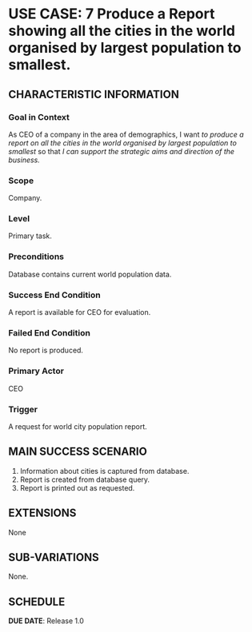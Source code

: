 # USE CASE: 7 Produce a Report showing all the cities in the world organised by largest population to smallest.

## CHARACTERISTIC INFORMATION

### Goal in Context

As CEO of a company in the area of demographics, I want *to produce a report on all the cities in the world organised by largest population to smallest* so that *I can support the strategic aims and direction of the business.*

### Scope

Company.

### Level

Primary task.

### Preconditions

Database contains current world population data.

### Success End Condition

A report is available for CEO for evaluation.

### Failed End Condition

No report is produced.

### Primary Actor

CEO

### Trigger

A request for world city population report.

## MAIN SUCCESS SCENARIO

1. Information about cities is captured from database.
2. Report is created from database query.
3. Report is printed out as requested.

## EXTENSIONS

None

## SUB-VARIATIONS

None.

## SCHEDULE

**DUE DATE**: Release 1.0